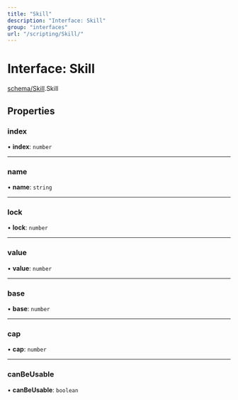 ```yaml
---
title: "Skill"
description: "Interface: Skill"
group: "interfaces"
url: "/scripting/Skill/"
---
```


# Interface: Skill

[schema/Skill](/scripting/globals).Skill

## Properties

### index

• **index**: `number`

___

### name

• **name**: `string`

___

### lock

• **lock**: `number`

___

### value

• **value**: `number`

___

### base

• **base**: `number`

___

### cap

• **cap**: `number`

___

### canBeUsable

• **canBeUsable**: `boolean`
